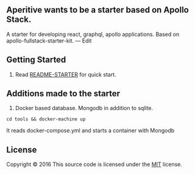 
## Aperitive wants to be a starter based on Apollo Stack.
A starter for developing react, graphql, apollo applications. Based on apollo-fullstack-starter-kit. — Edit


## Getting Started

1. Read [README-STARTER] for quick start.

## Additions made to the starter

1. Docker based database. Mongodb in addition to sqlite.

  ```
  cd tools && docker-machine up
  ```
It reads docker-compose.yml and starts a container with Mongodb


## License
Copyright © 2016 This source code is licensed under the [MIT] license.

[MIT]: LICENSE
[README-STARTER]: README-STARTER.md
